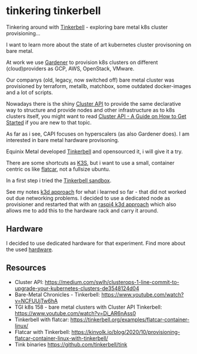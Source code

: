 # tinkering tinkerbell 

Tinkering around with [Tinkerbell](https://docs.tinkerbell.org/) - exploring bare metal k8s cluster
provisioning...

I want to learn more about the state of art kubernetes cluster provisoning on bare metal.

At work we use [Gardener](https://gardener.cloud/) to provision k8s clusters on
different (cloud)providers as GCP, AWS, OpenStack, VMware.

Our companys (old, legacy, now switched off) bare metal cluster was provisioned by
terraform, metallb, matchbox, some outdated docker-images and a lot of scripts.

Nowadays there is the shiny [Cluster API](https://cluster-api.sigs.k8s.io/) to
provide the same declarative way to structure and provide nodes and
other infrastructure as to k8s clusters itself, you might want to read [Cluster API -
A Guide on How to Get
Started](https://medium.com/condenastengineering/clusterapi-a-guide-on-how-to-get-started-ff9a81262945)
if you are new to that topic.

As far as i see, CAPI focuses on hyperscalers (as also Gardener does). 
I am interested in bare metal hardware provisoning.

Equinix Metal developed [Tinkerbell](https://docs.tinkerbell.org) and opensourced it, i will give it a try.

There are some shortcuts as [K3S](https://k3s.io/), but i want to use a small, container centric os like 
[flatcar](https://www.flatcar.org/), not a fullsize ubuntu. 

In a first step i tried the [Tinkerbell sandbox](https://github.com/tinkerbell/sandbox#quick-starts).

See my notes [k3d approach](k3d-approach.md) for what i learned so far - that
did not worked out due networking problems. I decided to use a dedicated node as provisioner and restarted that with an 
[raspi4 k3d approach](k3d-raspi-approach.md) which also allows me to add this to the hardware rack and carry it around.

## Hardware

I decided to use dedicated hardware for that experiment.
Find more about the used [hardware](hardware.md).

## Resources

* Cluster API: https://medium.com/swlh/clusterops-1-line-commit-to-upgrade-your-kubernetes-clusters-de3548124d04
* Bare-Metal Chronicles - Tinkerbell: https://www.youtube.com/watch?v=NCFUUjTw6hA
* TGI k8s 158 - bare metal clusters with Cluster API Tinkerbell: https://www.youtube.com/watch?v=Di_AR6nAss0
* Tinkerbell with flatcar: https://tinkerbell.org/examples/flatcar-container-linux/
* Flatcar with Tinkerbell: https://kinvolk.io/blog/2020/10/provisioning-flatcar-container-linux-with-tinkerbell/
* Tink binaries https://github.com/tinkerbell/tink
